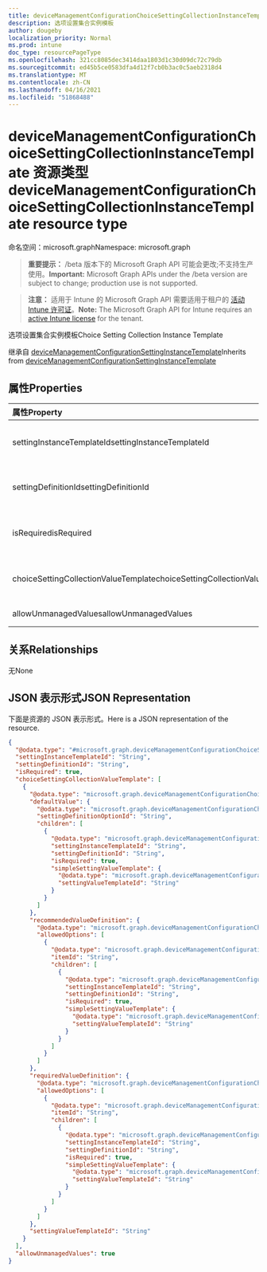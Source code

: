 ```yaml
---
title: deviceManagementConfigurationChoiceSettingCollectionInstanceTemplate 资源类型
description: 选项设置集合实例模板
author: dougeby
localization_priority: Normal
ms.prod: intune
doc_type: resourcePageType
ms.openlocfilehash: 321cc8085dec3414daa1803d1c30d09dc72c79db
ms.sourcegitcommit: ed45b5ce0583dfa4d12f7cb0b3ac0c5aeb2318d4
ms.translationtype: MT
ms.contentlocale: zh-CN
ms.lasthandoff: 04/16/2021
ms.locfileid: "51868488"
---
```

# <a name="devicemanagementconfigurationchoicesettingcollectioninstancetemplate-resource-type"></a><span data-ttu-id="3d3e6-103">deviceManagementConfigurationChoiceSettingCollectionInstanceTemplate 资源类型</span><span class="sxs-lookup"><span data-stu-id="3d3e6-103">deviceManagementConfigurationChoiceSettingCollectionInstanceTemplate resource type</span></span>

<span data-ttu-id="3d3e6-104">命名空间：microsoft.graph</span><span class="sxs-lookup"><span data-stu-id="3d3e6-104">Namespace: microsoft.graph</span></span>

> <span data-ttu-id="3d3e6-105">**重要提示：** /beta 版本下的 Microsoft Graph API 可能会更改;不支持生产使用。</span><span class="sxs-lookup"><span data-stu-id="3d3e6-105">**Important:** Microsoft Graph APIs under the /beta version are subject to change; production use is not supported.</span></span>

> <span data-ttu-id="3d3e6-106">**注意：** 适用于 Intune 的 Microsoft Graph API 需要适用于租户的 [活动 Intune 许可证](https://go.microsoft.com/fwlink/?linkid=839381)。</span><span class="sxs-lookup"><span data-stu-id="3d3e6-106">**Note:** The Microsoft Graph API for Intune requires an [active Intune license](https://go.microsoft.com/fwlink/?linkid=839381) for the tenant.</span></span>

<span data-ttu-id="3d3e6-107">选项设置集合实例模板</span><span class="sxs-lookup"><span data-stu-id="3d3e6-107">Choice Setting Collection Instance Template</span></span>


<span data-ttu-id="3d3e6-108">继承自 [deviceManagementConfigurationSettingInstanceTemplate](../resources/intune-deviceconfigv2-devicemanagementconfigurationsettinginstancetemplate.md)</span><span class="sxs-lookup"><span data-stu-id="3d3e6-108">Inherits from [deviceManagementConfigurationSettingInstanceTemplate](../resources/intune-deviceconfigv2-devicemanagementconfigurationsettinginstancetemplate.md)</span></span>

## <a name="properties"></a><span data-ttu-id="3d3e6-109">属性</span><span class="sxs-lookup"><span data-stu-id="3d3e6-109">Properties</span></span>
|<span data-ttu-id="3d3e6-110">属性</span><span class="sxs-lookup"><span data-stu-id="3d3e6-110">Property</span></span>|<span data-ttu-id="3d3e6-111">类型</span><span class="sxs-lookup"><span data-stu-id="3d3e6-111">Type</span></span>|<span data-ttu-id="3d3e6-112">说明</span><span class="sxs-lookup"><span data-stu-id="3d3e6-112">Description</span></span>|
|:---|:---|:---|
|<span data-ttu-id="3d3e6-113">settingInstanceTemplateId</span><span class="sxs-lookup"><span data-stu-id="3d3e6-113">settingInstanceTemplateId</span></span>|<span data-ttu-id="3d3e6-114">String</span><span class="sxs-lookup"><span data-stu-id="3d3e6-114">String</span></span>|<span data-ttu-id="3d3e6-115">设置实例模板 ID 继承自 [deviceManagementConfigurationSettingInstanceTemplate](../resources/intune-deviceconfigv2-devicemanagementconfigurationsettinginstancetemplate.md)</span><span class="sxs-lookup"><span data-stu-id="3d3e6-115">Setting Instance Template Id Inherited from [deviceManagementConfigurationSettingInstanceTemplate](../resources/intune-deviceconfigv2-devicemanagementconfigurationsettinginstancetemplate.md)</span></span>|
|<span data-ttu-id="3d3e6-116">settingDefinitionId</span><span class="sxs-lookup"><span data-stu-id="3d3e6-116">settingDefinitionId</span></span>|<span data-ttu-id="3d3e6-117">String</span><span class="sxs-lookup"><span data-stu-id="3d3e6-117">String</span></span>|<span data-ttu-id="3d3e6-118">设置定义 ID 继承自 [deviceManagementConfigurationSettingInstanceTemplate](../resources/intune-deviceconfigv2-devicemanagementconfigurationsettinginstancetemplate.md)</span><span class="sxs-lookup"><span data-stu-id="3d3e6-118">Setting Definition Id Inherited from [deviceManagementConfigurationSettingInstanceTemplate](../resources/intune-deviceconfigv2-devicemanagementconfigurationsettinginstancetemplate.md)</span></span>|
|<span data-ttu-id="3d3e6-119">isRequired</span><span class="sxs-lookup"><span data-stu-id="3d3e6-119">isRequired</span></span>|<span data-ttu-id="3d3e6-120">Boolean</span><span class="sxs-lookup"><span data-stu-id="3d3e6-120">Boolean</span></span>|<span data-ttu-id="3d3e6-121">指示策略是否必须指定此设置。</span><span class="sxs-lookup"><span data-stu-id="3d3e6-121">Indicates if a policy must specify this setting.</span></span> <span data-ttu-id="3d3e6-122">继承自 [deviceManagementConfigurationSettingInstanceTemplate](../resources/intune-deviceconfigv2-devicemanagementconfigurationsettinginstancetemplate.md)</span><span class="sxs-lookup"><span data-stu-id="3d3e6-122">Inherited from [deviceManagementConfigurationSettingInstanceTemplate](../resources/intune-deviceconfigv2-devicemanagementconfigurationsettinginstancetemplate.md)</span></span>|
|<span data-ttu-id="3d3e6-123">choiceSettingCollectionValueTemplate</span><span class="sxs-lookup"><span data-stu-id="3d3e6-123">choiceSettingCollectionValueTemplate</span></span>|<span data-ttu-id="3d3e6-124">[deviceManagementConfigurationChoiceSettingValueTemplate](../resources/intune-deviceconfigv2-devicemanagementconfigurationchoicesettingvaluetemplate.md) 集合</span><span class="sxs-lookup"><span data-stu-id="3d3e6-124">[deviceManagementConfigurationChoiceSettingValueTemplate](../resources/intune-deviceconfigv2-devicemanagementconfigurationchoicesettingvaluetemplate.md) collection</span></span>|<span data-ttu-id="3d3e6-125">选项设置集合值模板</span><span class="sxs-lookup"><span data-stu-id="3d3e6-125">Choice Setting Collection Value Template</span></span>|
|<span data-ttu-id="3d3e6-126">allowUnmanagedValues</span><span class="sxs-lookup"><span data-stu-id="3d3e6-126">allowUnmanagedValues</span></span>|<span data-ttu-id="3d3e6-127">Boolean</span><span class="sxs-lookup"><span data-stu-id="3d3e6-127">Boolean</span></span>|<span data-ttu-id="3d3e6-128">链接策略可能会追加模板中不存在的值。</span><span class="sxs-lookup"><span data-stu-id="3d3e6-128">Linked policy may append values which are not present in the template.</span></span>|

## <a name="relationships"></a><span data-ttu-id="3d3e6-129">关系</span><span class="sxs-lookup"><span data-stu-id="3d3e6-129">Relationships</span></span>
<span data-ttu-id="3d3e6-130">无</span><span class="sxs-lookup"><span data-stu-id="3d3e6-130">None</span></span>

## <a name="json-representation"></a><span data-ttu-id="3d3e6-131">JSON 表示形式</span><span class="sxs-lookup"><span data-stu-id="3d3e6-131">JSON Representation</span></span>
<span data-ttu-id="3d3e6-132">下面是资源的 JSON 表示形式。</span><span class="sxs-lookup"><span data-stu-id="3d3e6-132">Here is a JSON representation of the resource.</span></span>
<!-- {
  "blockType": "resource",
  "@odata.type": "microsoft.graph.deviceManagementConfigurationChoiceSettingCollectionInstanceTemplate"
}
-->
``` json
{
  "@odata.type": "#microsoft.graph.deviceManagementConfigurationChoiceSettingCollectionInstanceTemplate",
  "settingInstanceTemplateId": "String",
  "settingDefinitionId": "String",
  "isRequired": true,
  "choiceSettingCollectionValueTemplate": [
    {
      "@odata.type": "microsoft.graph.deviceManagementConfigurationChoiceSettingValueTemplate",
      "defaultValue": {
        "@odata.type": "microsoft.graph.deviceManagementConfigurationChoiceSettingValueConstantDefaultTemplate",
        "settingDefinitionOptionId": "String",
        "children": [
          {
            "@odata.type": "microsoft.graph.deviceManagementConfigurationSimpleSettingInstanceTemplate",
            "settingInstanceTemplateId": "String",
            "settingDefinitionId": "String",
            "isRequired": true,
            "simpleSettingValueTemplate": {
              "@odata.type": "microsoft.graph.deviceManagementConfigurationSimpleSettingValueTemplate",
              "settingValueTemplateId": "String"
            }
          }
        ]
      },
      "recommendedValueDefinition": {
        "@odata.type": "microsoft.graph.deviceManagementConfigurationChoiceSettingValueDefinitionTemplate",
        "allowedOptions": [
          {
            "@odata.type": "microsoft.graph.deviceManagementConfigurationOptionDefinitionTemplate",
            "itemId": "String",
            "children": [
              {
                "@odata.type": "microsoft.graph.deviceManagementConfigurationSimpleSettingInstanceTemplate",
                "settingInstanceTemplateId": "String",
                "settingDefinitionId": "String",
                "isRequired": true,
                "simpleSettingValueTemplate": {
                  "@odata.type": "microsoft.graph.deviceManagementConfigurationSimpleSettingValueTemplate",
                  "settingValueTemplateId": "String"
                }
              }
            ]
          }
        ]
      },
      "requiredValueDefinition": {
        "@odata.type": "microsoft.graph.deviceManagementConfigurationChoiceSettingValueDefinitionTemplate",
        "allowedOptions": [
          {
            "@odata.type": "microsoft.graph.deviceManagementConfigurationOptionDefinitionTemplate",
            "itemId": "String",
            "children": [
              {
                "@odata.type": "microsoft.graph.deviceManagementConfigurationSimpleSettingInstanceTemplate",
                "settingInstanceTemplateId": "String",
                "settingDefinitionId": "String",
                "isRequired": true,
                "simpleSettingValueTemplate": {
                  "@odata.type": "microsoft.graph.deviceManagementConfigurationSimpleSettingValueTemplate",
                  "settingValueTemplateId": "String"
                }
              }
            ]
          }
        ]
      },
      "settingValueTemplateId": "String"
    }
  ],
  "allowUnmanagedValues": true
}
```




